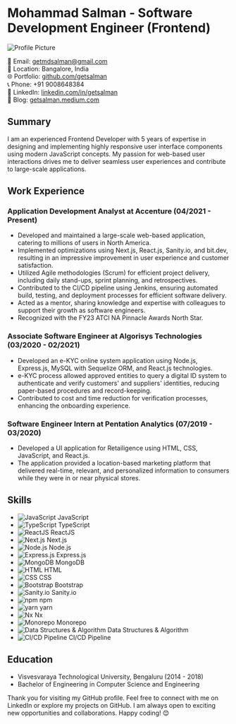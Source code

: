 # Mohammad Salman - Software Development Engineer (Frontend)

![Profile Picture](https://github.com/getsalman/profile-pic.png)

📧 Email: getmdsalman@gmail.com  
📍 Location: Bangalore, India  
🌐 Portfolio: [github.com/getsalman](https://github.com/getsalman)  
📞 Phone: +91 9008648384  
💼 LinkedIn: [linkedin.com/in/getsalman](https://linkedin.com/in/getsalman)  
📝 Blog: [getsalman.medium.com](https://getsalman.medium.com)

## Summary
I am an experienced Frontend Developer with 5 years of expertise in designing and implementing highly responsive user interface components using modern JavaScript concepts. My passion for web-based user interactions drives me to deliver seamless user experiences and contribute to large-scale applications.

## Work Experience

### Application Development Analyst at Accenture (04/2021 - Present)
- Developed and maintained a large-scale web-based application, catering to millions of users in North America.
- Implemented optimizations using Next.js, React.js, Sanity.io, and bit.dev, resulting in an impressive improvement in user experience and customer satisfaction.
- Utilized Agile methodologies (Scrum) for efficient project delivery, including daily stand-ups, sprint planning, and retrospectives.
- Contributed to the CI/CD pipeline using Jenkins, ensuring automated build, testing, and deployment processes for efficient software delivery.
- Acted as a mentor, sharing knowledge and expertise with colleagues to support their growth as software engineers.
- Recognized with the FY23 ATCI NA Pinnacle Awards North Star.

### Associate Software Engineer at Algorisys Technologies (03/2020 - 02/2021)
- Developed an e-KYC online system application using Node.js, Express.js, MySQL with Sequelize ORM, and React.js technologies.
- e-KYC process allowed approved entities to query a digital ID system to authenticate and verify customers' and suppliers' identities, reducing paper-based procedures and record-keeping.
- Contributed to cost and time reduction for verification processes, enhancing the onboarding experience.

### Software Engineer Intern at Pentation Analytics (07/2019 - 03/2020)
- Developed a UI application for Retailigence using HTML, CSS, JavaScript, and React.js.
- The application provided a location-based marketing platform that delivered real-time, relevant, and personalized information to consumers while they were in or near physical stores.

## Skills
- ![JavaScript](https://github.com/getsalman/skills-logos/raw/master/javascript.png) JavaScript
- ![TypeScript](https://github.com/getsalman/skills-logos/raw/master/typescript.png) TypeScript
- ![ReactJS](https://github.com/getsalman/skills-logos/raw/master/react.png) ReactJS
- ![Next.js](https://github.com/getsalman/skills-logos/raw/master/nextjs.png) Next.js
- ![Node.js](https://github.com/getsalman/skills-logos/raw/master/nodejs.png) Node.js
- ![Express.js](https://github.com/getsalman/skills-logos/raw/master/expressjs.png) Express.js
- ![MongoDB](https://github.com/getsalman/skills-logos/raw/master/mongodb.png) MongoDB
- ![HTML](https://github.com/getsalman/skills-logos/raw/master/html.png) HTML
- ![CSS](https://github.com/getsalman/skills-logos/raw/master/css.png) CSS
- ![Bootstrap](https://github.com/getsalman/skills-logos/raw/master/bootstrap.png) Bootstrap
- ![Sanity.io](https://github.com/getsalman/skills-logos/raw/master/sanityio.png) Sanity.io
- ![npm](https://github.com/getsalman/skills-logos/raw/master/npm.png) npm
- ![yarn](https://github.com/getsalman/skills-logos/raw/master/yarn.png) yarn
- ![Nx](https://github.com/getsalman/skills-logos/raw/master/nx.png) Nx
- ![Monorepo](https://github.com/getsalman/skills-logos/raw/master/monorepo.png) Monorepo
- ![Data Structures & Algorithm](https://github.com/getsalman/skills-logos/raw/master/dsa.png) Data Structures & Algorithm
- ![CI/CD Pipeline](https://github.com/getsalman/skills-logos/raw/master/cicd.png) CI/CD Pipeline

## Education
- Visvesvaraya Technological University, Bengaluru (2014 - 2018)
- Bachelor of Engineering in Computer Science and Engineering

Thank you for visiting my GitHub profile. Feel free to connect with me on LinkedIn or explore my projects on GitHub. I am always open to exciting new opportunities and collaborations. Happy coding! 😊
